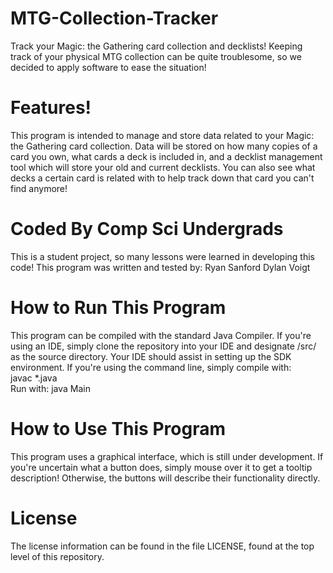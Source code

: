 # MTG-Collection-Tracker
Track your Magic: the Gathering card collection and decklists!
Keeping track of your physical MTG collection can be quite troublesome, so
we decided to apply software to ease the situation!

# Features!
This program is intended to manage and store data related to your Magic: the Gathering card collection.
Data will be stored on how many copies of a card you own, what cards a deck is included in, and
a decklist management tool which will store your old and current decklists. You can also see what
decks a certain card is related with to help track down that card you can't find anymore!

# Coded By Comp Sci Undergrads
This is a student project, so many lessons were learned in developing this code!
This program was written and tested by:
Ryan Sanford
Dylan Voigt

# How to Run This Program
This program can be compiled with the standard Java Compiler. If you're using an IDE, simply clone the
repository into your IDE and designate /src/ as the source directory. Your IDE should assist in setting
up the SDK environment. If you're using the command line, simply compile with:  
javac \*.java  
Run with: java Main  


# How to Use This Program
This program uses a graphical interface, which is still under development. If you're uncertain what a button does,
simply mouse over it to get a tooltip description! Otherwise, the buttons will describe their functionality directly.

# License
The license information can be found in the file LICENSE, found at the top level of this repository.
